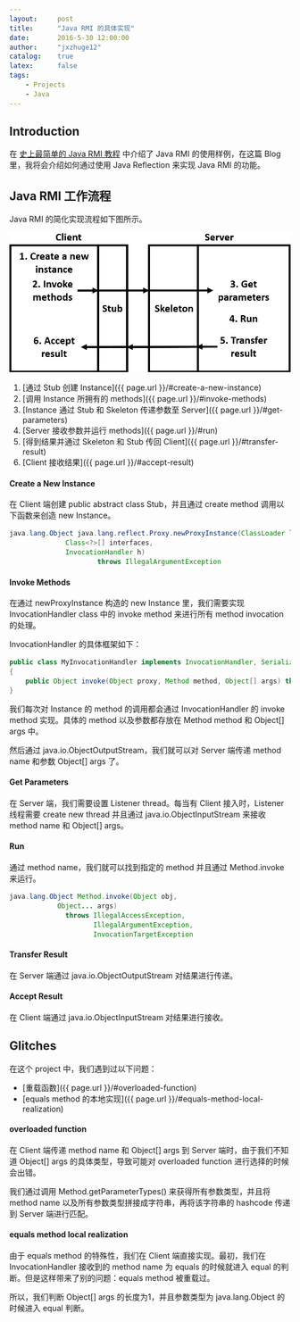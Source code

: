 ```yaml
---
layout:     post
title:      "Java RMI 的具体实现"
date:       2016-5-30 12:00:00
author:     "jxzhuge12"
catalog:    true
latex:      false
tags:
    - Projects
    - Java
---
```


## Introduction

在 [史上最简单的 Java RMI 教程](http://jxzhuge12.me/2016/04/11/Java-rmi-case/) 中介绍了 Java RMI 的使用样例，在这篇 Blog 里，我将会介绍如何通过使用 Java Reflection 来实现 Java RMI 的功能。

## Java RMI 工作流程

Java RMI 的简化实现流程如下图所示。

<img src="/img/in-post/rmi_implementation.png" width="520">

1. [通过 Stub 创建 Instance]({{ page.url }}/#create-a-new-instance)
2. [调用 Instance 所拥有的 methods]({{ page.url }}/#invoke-methods)
3. [Instance 通过 Stub 和 Skeleton 传递参数至 Server]({{ page.url }}/#get-parameters)
4. [Server 接收参数并运行 methods]({{ page.url }}/#run)
5. [得到结果并通过 Skeleton 和 Stub 传回 Client]({{ page.url }}/#transfer-result)
6. [Client 接收结果]({{ page.url }}/#accept-result) 

#### Create a New Instance

在 Client 端创建 public abstract class Stub，并且通过 create method 调用以下函数来创造 new Instance。

~~~ java
java.lang.Object java.lang.reflect.Proxy.newProxyInstance(ClassLoader loader,
              Class<?>[] interfaces,
              InvocationHandler h)
                      throws IllegalArgumentException
~~~

#### Invoke Methods

在通过 newProxyInstance 构造的 new Instance 里，我们需要实现 InvocationHandler class 中的 invoke method 来进行所有 method invocation 的处理。

InvocationHandler 的具体框架如下：

~~~ java
public class MyInvocationHandler implements InvocationHandler, Serializable
{
    public Object invoke(Object proxy, Method method, Object[] args) throws Throwable {}
}
~~~

我们每次对 Instance 的 method 的调用都会通过 InvocationHandler 的 invoke method 实现。具体的 method 以及参数都存放在 Method method 和 Object\[\] args 中。

然后通过 java.io.ObjectOutputStream，我们就可以对 Server 端传递 method name 和参数 Object\[\] args 了。

#### Get Parameters

在 Server 端，我们需要设置 Listener thread。每当有 Client 接入时，Listener 线程需要 create new thread 并且通过 java.io.ObjectInputStream 来接收 method name 和 Object\[\] args。

#### Run

通过 method name，我们就可以找到指定的 method 并且通过 Method.invoke 来运行。

~~~ java
java.lang.Object Method.invoke(Object obj,
            Object... args)
              throws IllegalAccessException,
                     IllegalArgumentException,
                     InvocationTargetException
~~~

#### Transfer Result

在 Server 端通过 java.io.ObjectOutputStream 对结果进行传递。

#### Accept Result

在 Client 端通过 java.io.ObjectInputStream 对结果进行接收。

## Glitches

在这个 project 中，我们遇到过以下问题：

* [重载函数]({{ page.url }}/#overloaded-function)
* [equals method 的本地实现]({{ page.url }}/#equals-method-local-realization)

#### overloaded function

在 Client 端传递 method name 和 Object\[\] args 到 Server 端时，由于我们不知道 Object\[\] args 的具体类型，导致可能对 overloaded function 进行选择的时候会出错。

我们通过调用 Method.getParameterTypes() 来获得所有参数类型，并且将 method name 以及所有参数类型拼接成字符串，再将该字符串的 hashcode 传递到 Server 端进行匹配。

#### equals method local realization

由于 equals method 的特殊性，我们在 Client 端直接实现。最初，我们在 InvocationHandler 接收到的 method name 为 equals 的时候就进入 equal 的判断。但是这样带来了别的问题：equals method 被重载过。

所以，我们判断 Object\[\] args 的长度为1，并且参数类型为 java.lang.Object 的时候进入 equal 判断。